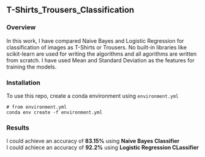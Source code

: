 ## T-Shirts_Trousers_Classification

### Overview
In this work, I have compared Naive Bayes and Logistic Regression for classification of images as T-Shirts or Trousers. No built-in libraries like scikit-learn are used for writing the algorithms and all agorithms are written from scratch. I have used Mean and Standard Deviation as the features for training the models.

### Installation
To use this repo, create a conda environment using ```environment.yml```

```
# from environment.yml
conda env create -f environment.yml
```

### Results

I could achieve an accuracy of **83.15%** using **Naive Bayes Classifier**  
I could achiece an accuracy of **92.2%** using **Logistic Regression CLassifier**
